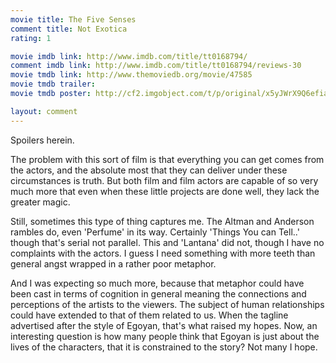 ```yaml
---
movie title: The Five Senses
comment title: Not Exotica
rating: 1

movie imdb link: http://www.imdb.com/title/tt0168794/
comment imdb link: http://www.imdb.com/title/tt0168794/reviews-30
movie tmdb link: http://www.themoviedb.org/movie/47585
movie tmdb trailer: 
movie tmdb poster: http://cf2.imgobject.com/t/p/original/x5yJWrX9Q6efiaeyns2w8grkjz1.jpg

layout: comment
---
```


Spoilers herein.

The problem with this sort of film is that everything  you can get comes from the actors, and the absolute most that they can deliver under these circumstances is truth. But both film and film actors are capable of so very much more that even when these little projects are done well, they lack the greater magic.

Still, sometimes this type of thing captures me. The Altman and Anderson rambles do, even 'Perfume' in its way. Certainly 'Things You can Tell..' though that's serial not parallel. This and 'Lantana' did not, though I have no complaints with the actors. I guess I need something with more teeth than general angst wrapped in a rather poor metaphor. 

And I was expecting so much more, because that metaphor could have been cast in terms of cognition in general meaning the connections and perceptions of the artists to the viewers. The subject of human relationships could have extended to that of them related to us. When the tagline advertised after the style of Egoyan, that's what raised my hopes. Now, an interesting question is how many people think that Egoyan is just about the lives of the characters, that it is constrained to the story? Not many I hope.